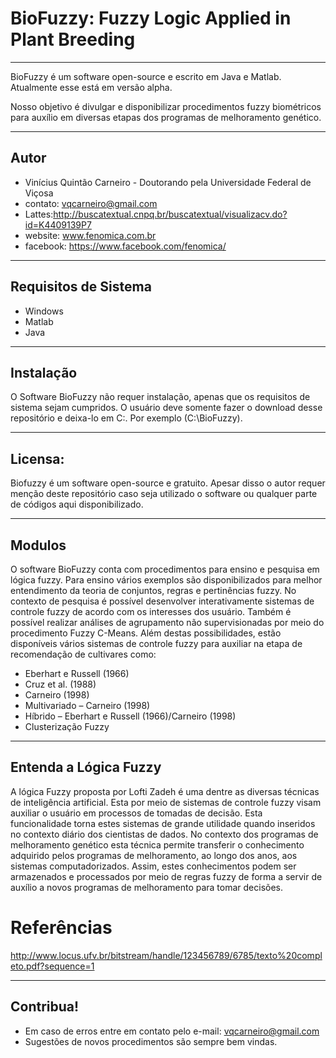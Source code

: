# BioFuzzy: Fuzzy Logic Applied in Plant Breeding
---

BioFuzzy é um software open-source e escrito em Java e Matlab. Atualmente esse está em versão alpha.

Nosso objetivo é divulgar e disponibilizar procedimentos fuzzy biométricos para auxílio em diversas etapas dos programas de melhoramento genético. 

---
## Autor

- Vinícius Quintão Carneiro - Doutorando pela Universidade Federal de Viçosa 
- contato: vqcarneiro@gmail.com
- Lattes:http://buscatextual.cnpq.br/buscatextual/visualizacv.do?id=K4409139P7 
- website: www.fenomica.com.br
- facebook: https://www.facebook.com/fenomica/

---
## Requisitos de Sistema

- Windows
- Matlab
- Java

---
## Instalação

O Software BioFuzzy não requer instalação, apenas que os requisitos de sistema sejam cumpridos. O usuário deve somente fazer o download desse repositório e deixa-lo em C:. Por exemplo (C:\BioFuzzy).

---
## Licensa:

Biofuzzy é um software open-source e gratuito. Apesar disso o autor requer menção deste repositório caso seja utilizado o software ou qualquer parte de códigos aqui disponibilizado.

---
## Modulos

O software BioFuzzy conta com procedimentos para ensino e pesquisa em lógica fuzzy. Para ensino vários exemplos são disponibilizados para melhor entendimento da teoria de conjuntos, regras e pertinências fuzzy. No contexto de pesquisa é possível desenvolver interativamente sistemas de controle fuzzy de acordo com os interesses dos usuário. Também é possível realizar análises de agrupamento não supervisionadas por meio do procedimento Fuzzy C-Means. Além destas possibilidades, estão disponíveis vários sistemas de controle fuzzy para auxiliar na etapa de recomendação de cultivares como:

- Eberhart e Russell (1966)
- Cruz et al. (1988)
- Carneiro (1998)	
- Multivariado – Carneiro (1998)
- Híbrido – Eberhart e Russell (1966)/Carneiro (1998)
- Clusterização Fuzzy

---

## Entenda a Lógica Fuzzy

A lógica Fuzzy proposta por Lofti Zadeh é uma dentre as diversas técnicas de inteligência artificial. Esta por meio de sistemas de controle fuzzy visam auxiliar o usuário em processos de tomadas de decisão. Esta funcionalidade torna estes sistemas de grande utilidade quando inseridos no contexto diário dos cientistas de dados. No contexto dos programas de melhoramento genético esta técnica permite transferir o conhecimento adquirido pelos programas de melhoramento, ao longo dos anos, aos sistemas computadorizados. Assim, estes conhecimentos podem ser armazenados e processados por meio de regras fuzzy de forma a servir de auxílio a novos programas de melhoramento para tomar decisões.

# Referências
http://www.locus.ufv.br/bitstream/handle/123456789/6785/texto%20completo.pdf?sequence=1

---

## Contribua!

- Em caso de erros entre em contato pelo e-mail: vqcarneiro@gmail.com
- Sugestões de novos procedimentos são sempre bem vindas.
